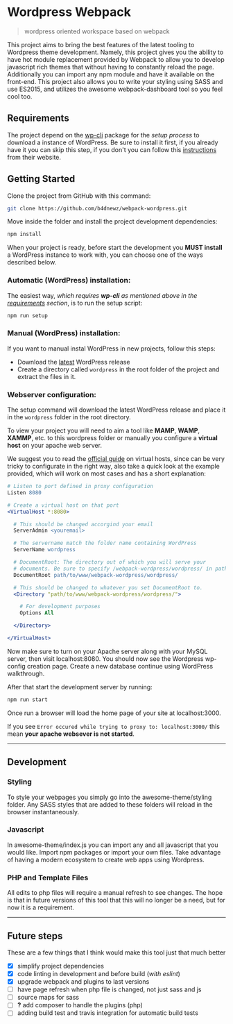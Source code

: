# Wordpress Webpack
> wordpress oriented workspace based on webpack

This project aims to bring the best features of the latest tooling to Wordpress theme development. Namely, this project gives you the ability to have hot module replacement provided by Webpack to allow you to develop javascript rich themes that without having to constantly reload the page. Additionally you can import any npm module and have it available on the front-end. This project also allows you to write your styling using SASS and use ES2015, and utilizes the awesome webpack-dashboard tool so you feel cool too.

## Requirements

The project depend on the [wp-cli](http://wp-cli.org/) package for the _setup process_ to download a instance of WordPress. Be sure to install it first, if you already have it you can skip this step, if you don't you can follow this [instructions](http://wp-cli.org/#installing) from their website.

## Getting Started

Clone the project from GitHub with this command:

```bash
git clone https://github.com/b4dnewz/webpack-wordpress.git
```

Move inside the folder and install the project development dependencies:

```bash
npm install
```

When your project is ready, before start the development you __MUST install__ a WordPress instance to work with, you can choose one of the ways described below.

### Automatic (WordPress) installation:

The easiest way, _which requires __wp-cli__ as mentioned above in the [requirements](https://github.com/codekraft-studio/webstart#requirements) section_, is to run the setup script:

```bash
npm run setup
```

### Manual (WordPress) installation:

If you want to manual instal WordPress in new projects, follow this steps:
  * Download the [latest](https://wordpress.org/latest.zip) WordPress release
  * Create a directory called `wordpress` in the root folder of the project and extract the files in it.

### Webserver configuration:

The setup command will download the latest WordPress release and place it in the `wordpress` folder in the root directory.

To view your project you will need to aim a tool like __MAMP__, __WAMP__, __XAMMP__, etc. to this wordpress folder or manually you configure a __virtual host__ on your apache web server.

We suggest you to read the [official guide](https://httpd.apache.org/docs/2.4/vhosts/) on virtual hosts, since can be very tricky to configurate in the right way, also take a quick look at the example provided, which will work on most cases and has a short explanation:

```apache
# Listen to port defined in proxy configuration
Listen 8080

# Create a virtual host on that port
<VirtualHost *:8080>

  # This should be changed accorgind your email
  ServerAdmin <youremail>

  # The servername match the folder name containing WordPress
  ServerName wordpress

  # DocumentRoot: The directory out of which you will serve your
  # documents. Be sure to specify /webpack-wordpress/wordpress/ in path
  DocumentRoot path/to/www/webpack-wordpress/wordpress/

  # This should be changed to whatever you set DocumentRoot to.
  <Directory "path/to/www/webpack-wordpress/wordpress/">

    # For development purposes
    Options All

  </Directory>

</VirtualHost>
```

Now make sure to turn on your Apache server along with your MySQL server, then visit localhost:8080. You should now see the Wordpress wp-config creation page. Create a new database continue using WordPress walkthrough.

After that start the development server by running:

```bash
npm run start
```

Once run a browser will load the home page of your site at localhost:3000.

If you see `Error occured while trying to proxy to: localhost:3000/` this mean __your apache websever is not started__.

---

## Development
### Styling
To style your webpages you simply go into the awesome-theme/styling folder. Any SASS styles that are added to these folders will reload in the browser instantaneously.

### Javascript
In awesome-theme/index.js you can import any and all javascript that you would like. Import npm packages or import your own files. Take advantage of having a modern ecosystem to create web apps using Wordpress.

### PHP and Template Files
All edits to php files will require a manual refresh to see changes. The hope is that in future versions of this tool that this will no longer be a need, but for now it is a requirement.

---

## Future steps
These are a few things that I think would make this tool just that much better
- [x] simplify project dependencies
- [x] code linting in development and before build (_with eslint_)
- [x] upgrade webpack and plugins to last versions
- [ ] have page refresh when php file is changed, not just sass and js
- [ ] source maps for sass
- [ ] __?__ add composer to handle the plugins (php)
- [ ] adding build test and travis integration for automatic build tests
